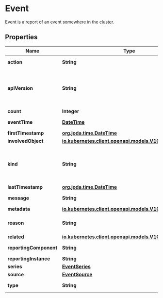 

# Event

Event is a report of an event somewhere in the cluster.
## Properties

Name | Type | Description | Notes
------------ | ------------- | ------------- | -------------
**action** | **String** | What action was taken/failed regarding to the Regarding object. |  [optional]
**apiVersion** | **String** | APIVersion defines the versioned schema of this representation of an object. Servers should convert recognized schemas to the latest internal value, and may reject unrecognized values. More info: https://git.k8s.io/community/contributors/devel/api-conventions.md#resources |  [optional]
**count** | **Integer** | The number of times this event has occurred. |  [optional]
**eventTime** | [**DateTime**](DateTime.md) | MicroTime is version of Time with microsecond level precision. |  [optional]
**firstTimestamp** | [**org.joda.time.DateTime**](org.joda.time.DateTime.md) |  |  [optional]
**involvedObject** | [**io.kubernetes.client.openapi.models.V1ObjectReference**](io.kubernetes.client.openapi.models.V1ObjectReference.md) |  | 
**kind** | **String** | Kind is a string value representing the REST resource this object represents. Servers may infer this from the endpoint the client submits requests to. Cannot be updated. In CamelCase. More info: https://git.k8s.io/community/contributors/devel/api-conventions.md#types-kinds |  [optional]
**lastTimestamp** | [**org.joda.time.DateTime**](org.joda.time.DateTime.md) |  |  [optional]
**message** | **String** | A human-readable description of the status of this operation. |  [optional]
**metadata** | [**io.kubernetes.client.openapi.models.V1ObjectMeta**](io.kubernetes.client.openapi.models.V1ObjectMeta.md) |  | 
**reason** | **String** | This should be a short, machine understandable string that gives the reason for the transition into the object&#39;s current status. |  [optional]
**related** | [**io.kubernetes.client.openapi.models.V1ObjectReference**](io.kubernetes.client.openapi.models.V1ObjectReference.md) |  |  [optional]
**reportingComponent** | **String** | Name of the controller that emitted this Event, e.g. &#x60;kubernetes.io/kubelet&#x60;. |  [optional]
**reportingInstance** | **String** | ID of the controller instance, e.g. &#x60;kubelet-xyzf&#x60;. |  [optional]
**series** | [**EventSeries**](EventSeries.md) |  |  [optional]
**source** | [**EventSource**](EventSource.md) |  |  [optional]
**type** | **String** | Type of this event (Normal, Warning), new types could be added in the future |  [optional]



